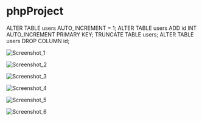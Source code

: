# phpProject
ALTER TABLE users AUTO_INCREMENT = 1;
ALTER TABLE users ADD id INT AUTO_INCREMENT PRIMARY KEY;
TRUNCATE TABLE users;
ALTER TABLE users DROP COLUMN id;

![Screenshot_1](https://github.com/eraybahcegulu/phpProject/assets/84785201/bc04af9c-e692-4c8d-818f-84b423cdfe71)

![Screenshot_2](https://github.com/eraybahcegulu/phpProject/assets/84785201/370d2aed-2506-46b8-bfcf-9322f4052e2b)

![Screenshot_3](https://github.com/eraybahcegulu/phpProject/assets/84785201/f5e063f1-0340-44c5-9054-a172219ea7bf)

![Screenshot_4](https://github.com/eraybahcegulu/phpProject/assets/84785201/a892fe6d-34e3-4418-b2cd-4ef900706a29)

![Screenshot_5](https://github.com/eraybahcegulu/phpProject/assets/84785201/742a7ab0-e17f-441b-aa8f-061055fe3845)

![Screenshot_6](https://github.com/eraybahcegulu/phpProject/assets/84785201/6aba3eaa-e0f1-4a58-8f55-3fab31f73c52)
